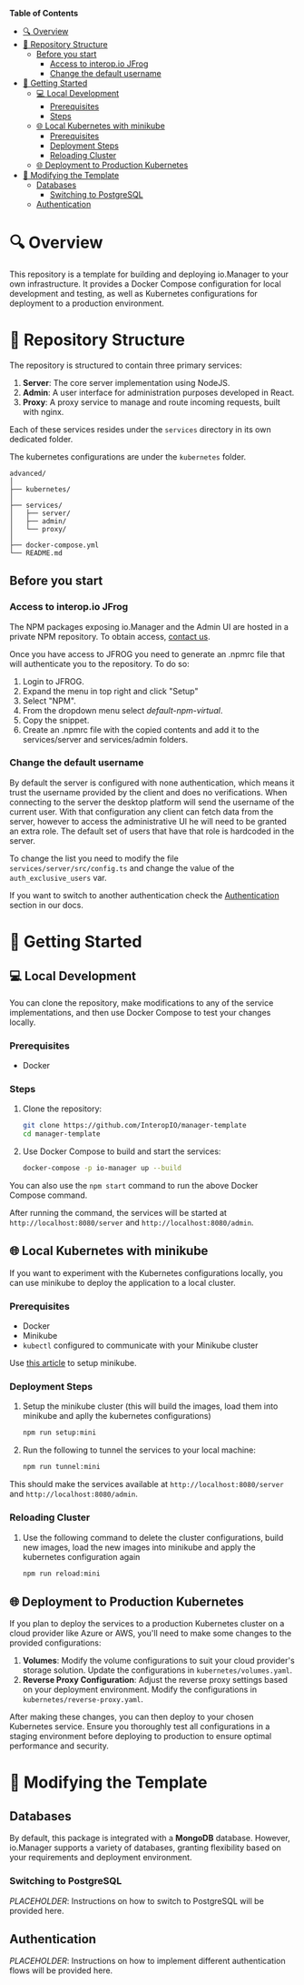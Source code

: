 **Table of Contents**

- [🔍 Overview](#-overview)
- [📂 Repository Structure](#-repository-structure)
  - [Before you start](#before-you-start)
    - [Access to interop.io JFrog](#access-to-interopio-jfrog)
    - [Change the default username](#change-the-default-username)
- [🚀 Getting Started](#-getting-started)
  - [💻 Local Development](#-local-development)
    - [Prerequisites](#prerequisites)
    - [Steps](#steps)
  - [🌐 Local Kubernetes with minikube](#-local-kubernetes-with-minikube)
    - [Prerequisites](#prerequisites-1)
    - [Deployment Steps](#deployment-steps)
    - [Reloading Cluster](#reloading-cluster)
  - [🌐 Deployment to Production Kubernetes](#-deployment-to-production-kubernetes)
- [🔧 Modifying the Template](#-modifying-the-template)
  - [Databases](#databases)
    - [Switching to PostgreSQL](#switching-to-postgresql)
  - [Authentication](#authentication)

# 🔍 Overview
  
This repository is a template for building and deploying io.Manager to your own infrastructure. It provides a Docker Compose configuration for local development and testing, as well as Kubernetes configurations for deployment to a production environment.

# 📂 Repository Structure

The repository is structured to contain three primary services:

1. **Server**: The core server implementation using NodeJS.
2. **Admin**: A user interface for administration purposes developed in React.
3. **Proxy**: A proxy service to manage and route incoming requests, built with nginx.

Each of these services resides under the `services` directory in its own dedicated folder.

The kubernetes configurations are under the `kubernetes` folder.

```
advanced/
│
├── kubernetes/
│
├── services/
│   ├── server/
│   ├── admin/
│   └── proxy/
│
├── docker-compose.yml
└── README.md
```

## Before you start

### Access to interop.io JFrog
The NPM packages exposing io.Manager and the Admin UI are hosted in a private NPM repository. To obtain access, [contact us](https://interop.io/contact/).

Once you have access to JFROG you need to generate an .npmrc file that will authenticate you to the repository. To do so:

1. Login to JFROG.
2. Expand the menu in top right and click "Setup"
3. Select "NPM".
4. From the dropdown menu select _default-npm-virtual_.
5. Copy the snippet.
6. Create an .npmrc file with the copied contents and add it to the services/server and services/admin folders.

### Change the default username

By default the server is configured with none authentication, which means it trust the username provided by the client and does no verifications. When connecting to the server the desktop platform will send the username of the current user. With that configuration any client can fetch data from the server, however to access the administrative UI he will need to be granted an extra role. The default set of users that have that role is hardcoded in the server. 

To change the list you need to modify the file `services/server/src/config.ts` and change the value of the `auth_exclusive_users` var.

If you want to switch to another authentication check the [Authentication](#authentication) section in our docs.

# 🚀 Getting Started

## 💻 Local Development

You can clone the repository, make modifications to any of the service implementations, and then use Docker Compose to test your changes locally.

### Prerequisites

- Docker

### Steps

1. Clone the repository:
   ```bash
   git clone https://github.com/InteropIO/manager-template
   cd manager-template
   ```

2. Use Docker Compose to build and start the services:
   ```bash
   docker-compose -p io-manager up --build
   ```

You can also use the `npm start` command to run the above Docker Compose command.

After running the command, the services will be started at `http://localhost:8080/server` and `http://localhost:8080/admin`.

## 🌐 Local Kubernetes with minikube

If you want to experiment with the Kubernetes configurations locally, you can use minikube to deploy the application to a local cluster.

### Prerequisites

- Docker
- Minikube
- `kubectl` configured to communicate with your Minikube cluster

Use [this article](https://minikube.sigs.k8s.io/docs/start/) to setup minikube.

### Deployment Steps

1. Setup the minikube cluster (this will build the images, load them into minikube and aplly the kubernetes configurations)
   ```bash
   npm run setup:mini
   ```

2. Run the following to tunnel the services to your local machine:
   ```bash
   npm run tunnel:mini
   ```

This should make the services available at `http://localhost:8080/server` and `http://localhost:8080/admin`.


### Reloading Cluster

1. Use the following command to delete the cluster configurations, build new images, load the new images into minikube and apply the kubernetes configuration again
    ```bash
   npm run reload:mini
   ```

## 🌐 Deployment to Production Kubernetes

If you plan to deploy the services to a production Kubernetes cluster on a cloud provider like Azure or AWS, you'll need to make some changes to the provided configurations:

1. **Volumes**: Modify the volume configurations to suit your cloud provider's storage solution. Update the configurations in `kubernetes/volumes.yaml`.
2. **Reverse Proxy Configuration**: Adjust the reverse proxy settings based on your deployment environment. Modify the configurations in `kubernetes/reverse-proxy.yaml`.

After making these changes, you can then deploy to your chosen Kubernetes service. Ensure you thoroughly test all configurations in a staging environment before deploying to production to ensure optimal performance and security.

# 🔧 Modifying the Template

## Databases

By default, this package is integrated with a **MongoDB** database. However, io.Manager supports a variety of databases, granting flexibility based on your requirements and deployment environment.

### Switching to PostgreSQL

*PLACEHOLDER*: Instructions on how to switch to PostgreSQL will be provided here.

## Authentication

*PLACEHOLDER*: Instructions on how to implement different authentication flows will be provided here.